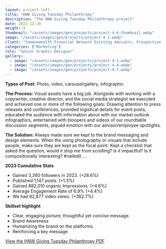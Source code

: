 ```yaml
---
layout: project-left
title: "HNW Giving Tuesday Philanthropy"
description: "The HNW Giving Tuesday Philanthropy project"
date: 2022-12-20
weight: 4
thumbnail: "/assets/images/gen/projects/project-4-6-thumbnail.webp"
image: "/assets/images/gen/projects/project-4-1.webp"
client: "Commonwealth Financial Network Existing Advisors, Prospective Advisors"
categories: ["Marketing"]
role: "Senior Graphic Designer"
gallery:
  - image: "/assets/images/gen/projects/project-4-1.webp"
  - image: "/assets/images/gen/projects/project-4-4.webp"
  - image: "/assets/images/gen/projects/project-4-7.webp"
---
```


<strong>Types of Post:</strong> Photo, video, carousel/gallery, infographic

<strong>The Process:</strong> Visual assets have a big job. Alongside with working with a copywriter, creative director, and the social media strategist we executed and achieved one or more of the following goals: Drawing attention to press releases and conferences, provided logistical details for event posts, educated the audience with information about with our market outlook infographics, entertained with bloopers and videos of our roundtable discussion segments, piqued emotion  with our advisor/employee spotlights.

<strong>The Solution:</strong> Always made sure we kept to the brand messaging and design elements. When the using photography or visuals that include people, make sure they are kept as the focal point. Kept a checklist that asked the question, would it stop me from scrolling? Is it impactful? Is it compositionally interesting? #nailedit ….

<strong>2023 Cumulative Stats</strong>
- Gained 3,260 followers in 2023. (+28.6%)
- Published 1,147 posts. (+1.3%)
- Gained 882,010 organic Impressions. (+4.6%)
- Average Engagement Rate of 6.9% (+4.4%)
- We had 62,877 video views. (+362.7%)

<strong>Skillset highlight</strong>
- Clear, engaging picture; thoughtful yet concise message.
- Brand Awareness
- Humanizing the brand on the platforms.
- Reinforcing a key message

[View the HNW Giving Tuesday Philanthropy PDF](/portfolio/assets/pdf/HNW_Giving_Tuesday_Philanthropy.pdf)
